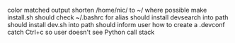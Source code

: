 color matched output
shorten /home/nic/ to ~/ where possible
make install.sh
     should check ~/.bashrc for alias
     should install devsearch into path
     should install dev.sh into path
     should inform user how to create a .devconf
catch Ctrl+c so user doesn't see Python call stack
